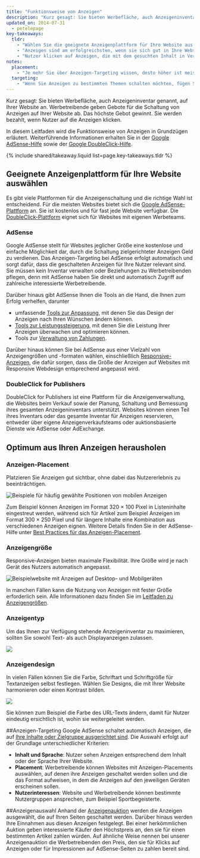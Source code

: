 ```yaml
---
title: "Funktionsweise von Anzeigen"
description: "Kurz gesagt: Sie bieten Werbefläche, auch Anzeigeninventar genannt, auf Ihrer Website an. Werbetreibende geben Gebote für die Schaltung von Anzeigen auf Ihrer Website ab. Das höchste Gebot gewinnt. Sie werden bezahlt, wenn Nutzer auf die Anzeigen klicken."
updated_on: 2014-07-31
  - petelepage
key-takeaways:
  tldr: 
    - "Wählen Sie die geeignete Anzeigenplattform für Ihre Website aus. Für die meisten Websites bietet sich die <a href='http://www.google.com/adsense/start/'>AdSense-Plattform</a> an. Für Websites mit eigenen Werteteams empfehlen wir die <a href='http://www.google.com/doubleclick/publishers/'>DoubleClick-Plattform</a>."
    - "Anzeigen sind am erfolgreichsten, wenn sie sich gut in Ihre Website einfügen. Farbe, Inhalt, Größe und Platzierung verbessern das Nutzererlebnis."
    - "Nutzer klicken auf Anzeigen, die mit dem gesuchten Inhalt in Verbindung stehen. Machen Sie sich mit den Grundlagen des Anzeigen-Targetings vertraut, um Ihre Einnahmen zu maximieren."
notes:
  placement:
    - "Je mehr Sie über Anzeigen-Targeting wissen, desto höher ist meist auch Ihr Profit."
  targeting:
    - "Wenn Sie Anzeigen zu bestimmten Themen schalten möchten, fügen Sie vollständige Sätze und Abschnitte zu diesen Themen hinzu."
---
```


<p class="intro">
  Kurz gesagt: Sie bieten Werbefläche, auch Anzeigeninventar genannt, auf Ihrer Website an. Werbetreibende geben Gebote für die Schaltung von Anzeigen auf Ihrer Website ab. Das höchste Gebot gewinnt. Sie werden bezahlt, wenn Nutzer auf die Anzeigen klicken.
</p>

In diesem Leitfaden wird die Funktionsweise von Anzeigen in Grundzügen erläutert. Weiterführende Informationen erhalten Sie in der <a href="https://support.google.com/adsense/answer/181947">Google AdSense-Hilfe</a> sowie der <a href="https://support.google.com/dfp_sb/?utm_medium=et&utm_source=dfp_sb_support_tab&utm_campaign=dfp_sb#topic=13148">Google DoubleClick-Hilfe</a>.



{% include shared/takeaway.liquid list=page.key-takeaways.tldr %}

## Geeignete Anzeigenplattform für Ihre Website auswählen

Es gibt viele Plattformen für die Anzeigenschaltung und die richtige Wahl ist entscheidend. Für die meisten Websites bietet sich die [Google AdSense-Plattform](http://www.google.com/adsense/start/) an. Sie ist kostenlos und für fast jede Website verfügbar. Die [DoubleClick-Plattform](https://www.google.com/doubleclick/publishers/) eignet sich für Websites mit eigenen Werbeteams.

### AdSense

Google AdSense stellt für Websites jeglicher Größe eine kostenlose und einfache Möglichkeit dar, durch die Schaltung zielgerichteter Anzeigen Geld zu verdienen. Das Anzeigen-Targeting bei AdSense erfolgt automatisch und sorgt dafür, dass die geschalteten Anzeigen für Ihre Nutzer relevant sind. Sie müssen kein Inventar verwalten oder Beziehungen zu Werbetreibenden pflegen, denn mit AdSense haben Sie direkt und automatisch Zugriff auf zahlreiche interessierte Werbetreibende.

Darüber hinaus gibt AdSense Ihnen die Tools an die Hand, die Ihnen zum Erfolg verhelfen, darunter

* umfassende [Tools zur Anpassung](https://support.google.com/adsense/answer/160374), mit denen Sie das Design der Anzeigen nach Ihren Wünschen ändern können.
* [Tools zur Leistungssteigerung](https://support.google.com/adsense/answer/2973289), mit denen Sie die Leistung Ihrer Anzeigen überwachen und optimieren können.
* Tools zur [Verwaltung von Zahlungen](https://support.google.com/adsense/answer/2569265).

Darüber hinaus können Sie bei AdSense aus einer Vielzahl von Anzeigengrößen und -formaten wählen, einschließlich [Responsive-Anzeigen](https://support.google.com/adsense/answer/3213689), die dafür sorgen, dass die Größe der Anzeigen auf Websites mit Responsive Webdesign entsprechend angepasst wird.


### DoubleClick for Publishers

DoubleClick for Publishers ist eine Plattform für die Anzeigenverwaltung, die Websites beim Verkauf sowie der Planung, Schaltung und Bemessung ihres gesamten Anzeigeninventars unterstützt. Websites können einen Teil ihres Inventars oder das gesamte Inventar für Anzeigen reservieren, entweder über eigene Anzeigenverkaufsteams oder auktionsbasierte Dienste wie AdSense oder AdExchange.

## Optimum aus Ihren Anzeigen herausholen

### Anzeigen-Placement
Platzieren Sie Anzeigen gut sichtbar, ohne dabei das Nutzererlebnis zu beeinträchtigen. 

<img src="images/mobile_ads_placement.png" alt="Beispiele für häufig gewählte Positionen von mobilen Anzeigen">

Zum Beispiel können Anzeigen im Format 320 &times; 100 Pixel in Listeninhalte eingestreut werden, während sich für Artikel zum Beispiel Anzeigen im Format 300 &times; 250 Pixel und für längere Inhalte eine Kombination aus verschiedenen Anzeigen eignen.  Weitere Details finden Sie in der AdSense-Hilfe unter [Best Practices für das Anzeigen-Placement](https://support.google.com/adsense/answer/1282097). 

### Anzeigengröße
Responsive-Anzeigen bieten maximale Flexibilität. Ihre Größe wird je nach Gerät des Nutzers automatisch angepasst. 

<img src="images/ad-ss-600.png" 
  srcset="images/ad-ss-1200.png 1200w, 
          images/ad-ss-900.png 900w,
          images/ad-ss-600.png 600w, 
          images/ad-ss-300.png 300w" 
  alt="Beispielwebsite mit Anzeigen auf Desktop- und Mobilgeräten">

In manchen Fällen kann die Nutzung von Anzeigen mit fester Größe erforderlich sein. Alle Informationen dazu finden Sie im [Leitfaden zu Anzeigengrößen](https://support.google.com/adsense/answer/6002621).


### Anzeigentyp
Um das Ihnen zur Verfügung stehende Anzeigeninventar zu maximieren, sollten Sie sowohl Text- als auch Displayanzeigen zulassen. 

<img src="images/mobileimage.png">

### Anzeigendesign
In vielen Fällen können Sie die Farbe, Schriftart und Schriftgröße für Textanzeigen selbst festlegen. Wählen Sie Designs, die mit Ihrer Website harmonieren oder einen Kontrast bilden. 

<img src="images/mobiletext_withcolor.png">

Sie können zum Beispiel die Farbe des URL-Texts ändern, damit für Nutzer eindeutig ersichtlich ist, wohin sie weitergeleitet werden.


##Anzeigen-Targeting
Google AdSense schaltet automatisch Anzeigen, die auf [Ihre Inhalte oder Zielgruppe ausgerichtet sind](https://support.google.com/adsense/answer/9713).
Die Auswahl erfolgt auf der Grundlage unterschiedlicher Kriterien:

* **Inhalt und Sprache**: Nutzer sehen Anzeigen entsprechend dem Inhalt oder der Sprache Ihrer Website.
* **Placement**: Werbetreibende können Websites mit Anzeigen-Placements auswählen, auf denen ihre Anzeigen geschaltet werden sollen und die das Format aufweisen, in dem die Anzeigen auf den jeweiligen Geräten erscheinen sollen.
* **Nutzerinteressen**: Website und Werbetreibende können bestimmte Nutzergruppen ansprechen, zum Beispiel Sportbegeisterte.


##Anzeigenauswahl
Anhand der [Anzeigenauktion](https://support.google.com/adsense/answer/160525) werden die Anzeigen ausgewählt, die auf Ihren Seiten geschaltet werden. Darüber hinaus werden Ihre Einnahmen aus diesen Anzeigen festgelegt. Bei einer herkömmlichen Auktion geben interessierte Käufer den Höchstpreis an, den sie für einen bestimmten Artikel zahlen würden. Auf ähnliche Weise nennen bei unserer Anzeigenauktion die Werbetreibenden den Preis, den sie für Klicks auf Anzeigen oder für Impressionen auf AdSense-Seiten zu zahlen bereit sind.


